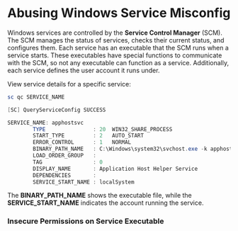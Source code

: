 # Abusing Windows Service Misconfig

Windows services are controlled by the **Service Control Manager** (SCM). The SCM manages the status of services, checks their current status, and configures them. Each service has an executable that the SCM runs when a service starts. These executables have special functions to communicate with the SCM, so not any executable can function as a service. Additionally, each service defines the user account it runs under.

View service details for a specific service:

```powershell
sc qc SERVICE_NAME

[SC] QueryServiceConfig SUCCESS

SERVICE_NAME: apphostsvc
        TYPE               : 20  WIN32_SHARE_PROCESS
        START_TYPE         : 2   AUTO_START
        ERROR_CONTROL      : 1   NORMAL
        BINARY_PATH_NAME   : C:\Windows\system32\svchost.exe -k apphost
        LOAD_ORDER_GROUP   :
        TAG                : 0
        DISPLAY_NAME       : Application Host Helper Service
        DEPENDENCIES       :
        SERVICE_START_NAME : localSystem
```

The **BINARY\_PATH\_NAME** shows the executable file, while the **SERVICE\_START\_NAME** indicates the account running the service.



### Insecure Permissions on Service Executable



